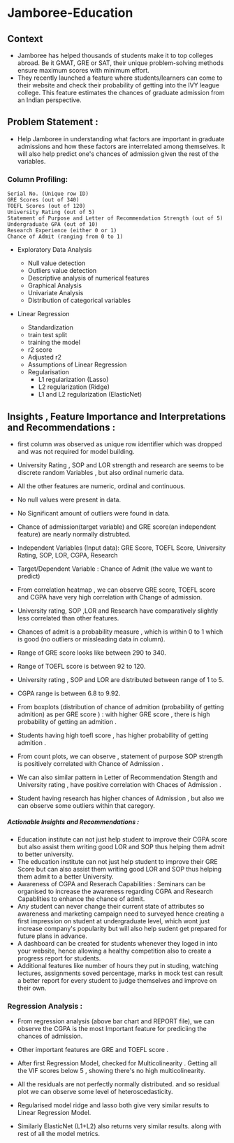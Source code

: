 # Jamboree-Education
## Context

- Jamboree has helped thousands of students make it to top colleges abroad. Be it GMAT, GRE or SAT, their unique problem-solving methods ensure maximum scores with minimum effort.
- They recently launched a feature where students/learners can come to their website and check their probability of getting into the IVY league college. This feature estimates the chances of graduate admission from an Indian perspective.


## Problem Statement : 

- Help Jamboree in understanding what factors are important in graduate admissions and how these factors are interrelated among themselves. It will also help predict one's chances of admission given the rest of the variables.


### Column Profiling:

    Serial No. (Unique row ID)
    GRE Scores (out of 340)
    TOEFL Scores (out of 120)
    University Rating (out of 5)
    Statement of Purpose and Letter of Recommendation Strength (out of 5)
    Undergraduate GPA (out of 10)
    Research Experience (either 0 or 1)
    Chance of Admit (ranging from 0 to 1)
    

- Exploratory Data Analysis
    - Null value detection
    - Outliers value detection
    - Descriptive analysis of numerical features
    - Graphical Analysis
    - Univariate Analysis
    - Distribution of categorical variables
    
- Linear Regression
    - Standardization
    - train test split
    - training the model
    - r2 score
    - Adjusted r2
    - Assumptions of Linear Regression
    - Regularisation
         - L1 regularization (Lasso)
         - L2 regularization (Ridge)
         - L1 and L2 regularization (ElasticNet)

## Insights , Feature Importance and Interpretations and Recommendations : 
- first column was observed as unique row identifier which was dropped and was not required for model building.
- University Rating , SOP and LOR strength and research are seems to be discrete random Variables , but also ordinal numeric data. 
- All the other features are numeric, ordinal and continuous.
- No null values were present in  data.
- No Significant amount of outliers were found in data.
- Chance of admission(target variable) and GRE score(an independent feature) are nearly normally distrubted. 


- Independent Variables (Input data): GRE Score, TOEFL Score, University Rating, SOP, LOR, CGPA, Research 
- Target/Dependent Variable : Chance of Admit (the value we want to predict)

- From correlation heatmap , we can observe GRE score, TOEFL score and CGPA have very high correlation with Change of admission.

- University rating, SOP ,LOR and Research have comparatively slightly less correlated than other features.


- Chances of admit is a probability measure , which is within 0 to 1 which is good (no outliers or missleading data in column). 
- Range of GRE score looks like between 290 to 340.
- Range of TOEFL score is between 92 to 120.
- University rating , SOP and LOR are distributed between range of 1 to 5.
- CGPA range is between  6.8 to 9.92.


- From boxplots (distribution of chance of admition (probability of getting admition) as per GRE score ) : with higher GRE score , there is high probability of getting an admition .

- Students having high toefl score , has higher probability of getting admition .




- From count plots, we can observe , statement of purpose SOP strength is positively correlated with Chance of Admission .
- We can also similar pattern in Letter of Recommendation Stength and University rating , have positive correlation with Chaces of Admission .
- Student having research has higher chances of Admission , but also we can observe some outliers within that caregory.

##### Actionable Insights and  Recommendations : 

* Education institute can not just help student to improve their CGPA score but also assist them writing good LOR and SOP thus helping them admit to better university.
* The education institute can not just help student to improve their GRE Score but can also assist them writing good LOR and SOP thus helping them admit to a better University.
* Awareness of CGPA and Reserach Capabilities : Seminars can be organised to increase the awareness regarding CGPA and Research Capablities to enhance the chance of admit.
* Any student can never change their current state of attributes so awareness and marketing campaign need to surveyed hence creating a first impression on student at undergraduate level, which wont just increase company's popularity but will also help sudent get prepared for future plans in advance. 
* A dashboard can be created for students whenever they loged in into your website, hence allowing a healthy competition also to create a progress report for students.
* Additional features like number of hours they put in studing, watching lectures, assignments soved percentage, marks in mock test can result a better report for every student to judge themselves and improve on their own.


### Regression Analysis : 

- From regression analysis (above bar chart and REPORT file), we can observe the CGPA is the most Important feature for prediciing the chances of admission. 
- Other important features are GRE and TOEFL score . 

- After first Regression Model, checked for Multicolinearity . Getting all the VIF scores below 5 , showing there's no high multicolinearity.
- All the residuals are not perfectly normally distributed. and so residual plot we can observe some level of heteroscedasticity.
- Regularised model ridge and lasso both give very similar results to Linear Regression Model. 
- Similarly ElasticNet (L1+L2) also returns very similar results. along with rest of all the model metrics.

